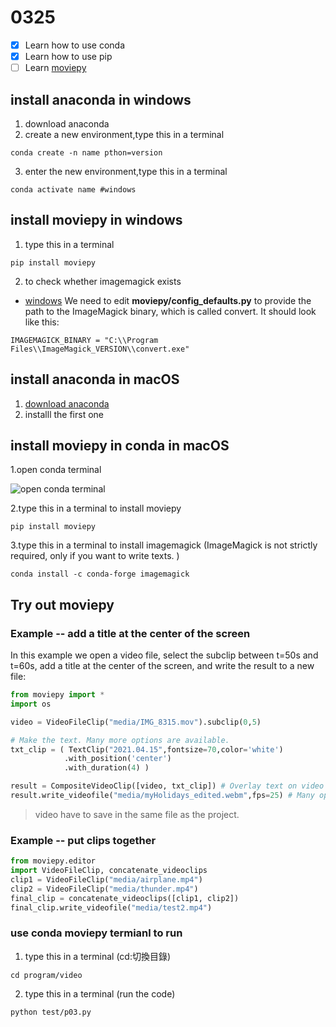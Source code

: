 # 0325

- [x] Learn how to use conda
- [x] Learn how to use pip
- [ ] Learn [moviepy](https://zulko.github.io/moviepy/) 

## install anaconda in windows
1. download anaconda
2. create a new environment,type this in a terminal
```
conda create -n name pthon=version
```
3. enter the new environment,type this in a terminal
```
conda activate name #windows
```

## install moviepy in windows
1.  type this in a terminal
 ```
 pip install moviepy
 ```
2. to check whether imagemagick exists  
- [windows](https://pypi.org/project/moviepy/) 
We need to edit **moviepy/config_defaults.py** to provide the path to the ImageMagick binary, which is called convert. It should look like this:
```
IMAGEMAGICK_BINARY = "C:\\Program Files\\ImageMagick_VERSION\\convert.exe"
```

## install anaconda in macOS
1. [download anaconda](https://www.anaconda.com/products/individual)
2. installl the first one

## install moviepy in conda in macOS
1.open conda terminal

 ![open conda terminal](https://miro.medium.com/max/4800/1*v3Z3aKuWmZSny590SStldw.png)
 
 2.type this in a terminal to install moviepy
 ```
 pip install moviepy
 ```
 3.type this in a terminal to install imagemagick (ImageMagick is not strictly required, only if you want to write texts. )
 ```
 conda install -c conda-forge imagemagick
 ```

 ## Try out moviepy 
 ### Example -- add a title at the center of the screen
 In this example we open a video file, select the subclip between t=50s and t=60s, add a title at the center of the screen, and write the result to a new file:
 ```python
 from moviepy import *
 import os  

video = VideoFileClip("media/IMG_8315.mov").subclip(0,5)

# Make the text. Many more options are available.
txt_clip = ( TextClip("2021.04.15",fontsize=70,color='white')
             .with_position('center')
             .with_duration(4) )

result = CompositeVideoClip([video, txt_clip]) # Overlay text on video
result.write_videofile("media/myHolidays_edited.webm",fps=25) # Many options...
```
> video have to save in the same file as the project.

### Example -- put clips together
```python
from moviepy.editor 
import VideoFileClip, concatenate_videoclips
clip1 = VideoFileClip("media/airplane.mp4")
clip2 = VideoFileClip("media/thunder.mp4")
final_clip = concatenate_videoclips([clip1, clip2])
final_clip.write_videofile("media/test2.mp4")
```

### use conda moviepy termianl to run 
1. type this in a terminal (cd:切換目錄)
```
cd program/video
```
2. type this in a terminal (run the code)
```
python test/p03.py
```